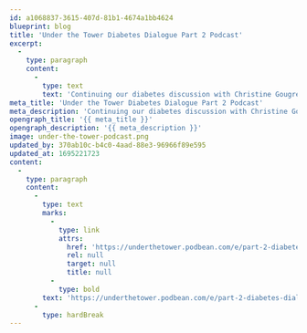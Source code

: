 ```yaml
---
id: a1068837-3615-407d-81b1-4674a1bb4624
blueprint: blog
title: 'Under the Tower Diabetes Dialogue Part 2 Podcast'
excerpt:
  -
    type: paragraph
    content:
      -
        type: text
        text: 'Continuing our diabetes discussion with Christine Gougreau and John Guthrie.'
meta_title: 'Under the Tower Diabetes Dialogue Part 2 Podcast'
meta_description: 'Continuing our diabetes discussion with Christine Gougreau and John Guthrie.'
opengraph_title: '{{ meta_title }}'
opengraph_description: '{{ meta_description }}'
image: under-the-tower-podcast.png
updated_by: 370ab10c-b4c0-4aad-88e3-96966f89e595
updated_at: 1695221723
content:
  -
    type: paragraph
    content:
      -
        type: text
        marks:
          -
            type: link
            attrs:
              href: 'https://underthetower.podbean.com/e/part-2-diabetes-dialogue-with-christine-goudreau-rn-and-john-guthrie/'
              rel: null
              target: null
              title: null
          -
            type: bold
        text: 'https://underthetower.podbean.com/e/part-2-diabetes-dialogue-with-christine-goudreau-rn-and-john-guthrie/'
      -
        type: hardBreak
---
```

